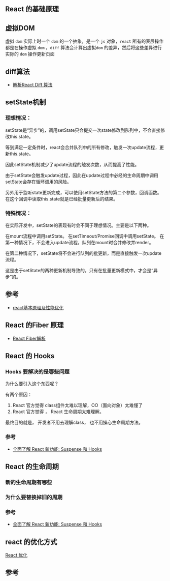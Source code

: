 ## React 的基础原理

## 虚拟DOM 

虚拟 `dom` 实际上时一个 `dom` 的一个抽象，是一个 `js` 对象，`react` 所有的表层操作都是在操作虚拟 `dom` ，`diff`  算法会计算出虚拟`dom` 的差异，然后将这些差异进行实际的 `dom` 操作更新页面 

## diff算法

- [解析React Diff 算法](https://juejin.im/post/5d81eec56fb9a06add4e63ba) 

## setState机制

### 理想情况：

setState是“异步”的，调用setState只会提交一次state修改到队列中，不会直接修改this.state。

等到满足一定条件时，react会合并队列中的所有修改，触发一次update流程，更新this.state。

因此setState机制减少了update流程的触发次数，从而提高了性能。

由于setState会触发update过程，因此在update过程中必经的生命周期中调用setState会存在循环调用的风险。

另外用于监听state更新完成，可以使用setState方法的第二个参数，回调函数。在这个回调中读取this.state就是已经批量更新后的结果。

### 特殊情况：

在实际开发中，setState的表现有时会不同于理想情况。主要是以下两种。

在mount流程中调用setState。
在setTimeout/Promise回调中调用setState。
在第一种情况下，不会进入update流程，队列在mount时合并修改并render。

在第二种情况下，setState将不会进行队列的批更新，而是直接触发一次update流程。

这是由于setState的两种更新机制导致的，只有在批量更新模式中，才会是“异步”的。

## 参考

- [react基本原理及性能优化](https://segmentfault.com/a/1190000015648248) 

## React 的Fiber 原理

- [React Fiber解析](./2020-05-03-react-fiber.md) 

## React 的 Hooks

### Hooks 要解决的是哪些问题

为什么要引入这个东西呢？

有两个原因：

1. React 官方觉得 class组件太难以理解，OO（面向对象）太难懂了
2. React 官方觉得 ， React 生命周期太难理解。

最终目的就是， 开发者不用去理解class， 也不用操心生命周期方法。

### 参考

- [全面了解 React 新功能: Suspense 和 Hooks](https://segmentfault.com/a/1190000017483690)

## React 的生命周期

### 新的生命周期有哪些

### 为什么要替换掉旧的周期

### 参考

- [全面了解 React 新功能: Suspense 和 Hooks](https://segmentfault.com/a/1190000017483690)

## react 的优化方式

[React 优化](./2020-05-19-react-optimize.md)



## 参考

